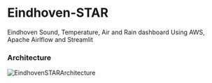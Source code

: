 # Eindhoven-STAR
Eindhoven Sound, Temperature, Air and Rain dashboard Using AWS, Apache Airlflow and Streamlit

### Architecture

![EindhovenSTARArchitecture](https://user-images.githubusercontent.com/16436690/144045246-7f71e872-1d42-4057-9d93-d314dd6b5dc7.png)

